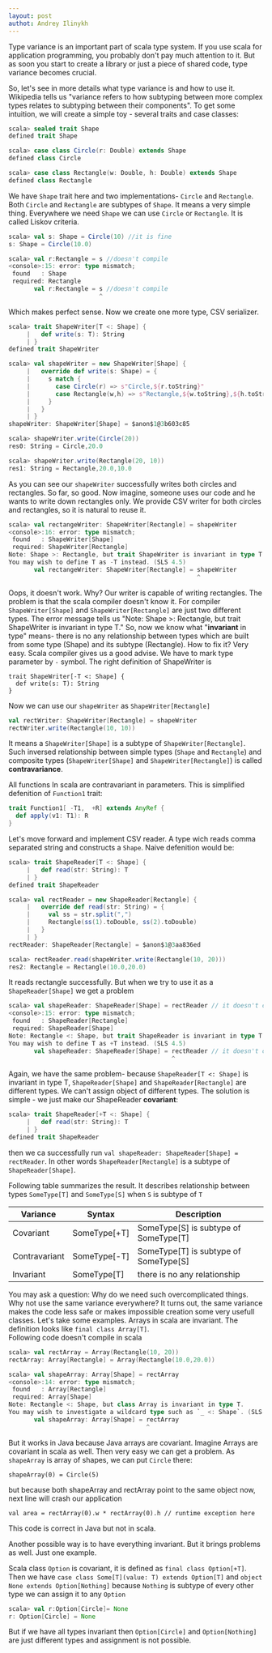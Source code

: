 ```yaml
---
layout: post
authot: Andrey Ilinykh
---
```


Type variance is an important part of scala type system. If you use scala for application programming, you probably don't pay much 
attention to it. But as soon you start to create a library or just a piece of shared code, type variance becomes crucial.

So, let's see in more details what type variance is and how to use it. Wikipedia tells us 
"variance refers to how subtyping between more complex types relates to subtyping between their components". 
To get some intuition, we will create a simple toy - several traits and case classes:
```scala
scala> sealed trait Shape
defined trait Shape

scala> case class Circle(r: Double) extends Shape
defined class Circle

scala> case class Rectangle(w: Double, h: Double) extends Shape
defined class Rectangle
```

We have ``Shape`` trait here and two implementations- ``Circle`` and ``Rectangle``. Both ``Circle`` and ``Rectangle``
are subtypes of ``Shape``. It means a very simple thing. Everywhere we need ``Shape`` we can use ``Circle`` or ``Rectangle``. 
It is called Liskov criteria.
```scala
scala> val s: Shape = Circle(10) //it is fine
s: Shape = Circle(10.0)

scala> val r:Rectangle = s //doesn't compile
<console>:15: error: type mismatch;
 found   : Shape
 required: Rectangle
       val r:Rectangle = s //doesn't compile
                         ^
```

Which makes perfect sense. Now we create one more type, CSV serializer.
```scala
scala> trait ShapeWriter[T <: Shape] {
     |   def write(s: T): String
     | }
defined trait ShapeWriter

scala> val shapeWriter = new ShapeWriter[Shape] {
     |   override def write(s: Shape) = {
     |     s match {
     |       case Circle(r) => s"Circle,${r.toString}"
     |       case Rectangle(w,h) => s"Rectangle,${w.toString},${h.toString}"
     |     }
     |   }
     | }
shapeWriter: ShapeWriter[Shape] = $anon$1@3b603c85

scala> shapeWriter.write(Circle(20))
res0: String = Circle,20.0

scala> shapeWriter.write(Rectangle(20, 10))
res1: String = Rectangle,20.0,10.0
```
As you can see our ``shapeWriter`` successfully writes both circles and rectangles. So far, so good. 
Now imagine, someone uses our code and he wants to write down rectangles only. We provide CSV writer for both circles and rectangles,
so it is natural to reuse it.
```scala
scala> val rectangeWriter: ShapeWriter[Rectangle] = shapeWriter
<console>:16: error: type mismatch;
 found   : ShapeWriter[Shape]
 required: ShapeWriter[Rectangle]
Note: Shape >: Rectangle, but trait ShapeWriter is invariant in type T.
You may wish to define T as -T instead. (SLS 4.5)
       val rectangeWriter: ShapeWriter[Rectangle] = shapeWriter
                                                    ^
``` 
Oops, it doesn't work. Why? Our writer is capable of writing rectangles. 
The problem is that the scala compiler doesn't know it. For compiler ``ShapeWriter[Shape]`` and ``ShapeWriter[Rectangle]``
are just two different types. The error message tells us "Note: Shape >: Rectangle, but trait ShapeWriter is invariant in type T."
So, now we know what "**invariant** in type" means- there is no any relationship between types which are built from 
some type (Shape) and its subtype (Rectangle). How to fix it? Very easy. Scala compiler gives us a good advise. 
We have to mark type parameter by ``-`` symbol. The right definition of ShapeWriter is
```
trait ShapeWriter[-T <: Shape] {
  def write(s: T): String
}
```
Now we can use our ``shapeWriter`` as ``ShapeWriter[Rectangle]``
```scala
val rectWriter: ShapeWriter[Rectangle] = shapeWriter
rectWriter.write(Rectangle(10, 10))

```
It means a ``ShapeWriter[Shape]`` is a subtype of ``ShapeWriter[Rectangle]``. Such inversed relationship between simple types
(`Shape` and `Rectangle`) and composite types (`ShapeWriter[Shape]` and `ShapeWriter[Rectangle]`) is called **contravariance**.

All functions In scala are contravariant in parameters. This is simplified defenition of `Function1` trait:
```scala
trait Function1[ -T1,  +R] extends AnyRef {
  def apply(v1: T1): R
}
```

Let's move forward and implement CSV reader. A type wich reads comma separated string and constructs a `Shape`. Naive defenition would be:
```scala
scala> trait ShapeReader[T <: Shape] {
     |   def read(str: String): T
     | }
defined trait ShapeReader

scala> val rectReader = new ShapeReader[Rectangle] {
     |   override def read(str: String) = {
     |     val ss = str.split(",")
     |     Rectangle(ss(1).toDouble, ss(2).toDouble)
     |   }
     | }
rectReader: ShapeReader[Rectangle] = $anon$1@3aa836ed

scala> rectReader.read(shapeWriter.write(Rectangle(10, 20)))
res2: Rectangle = Rectangle(10.0,20.0)
```

It reads rectangle successfully. But when we try to use it as a `ShapeReader[Shape]` we get a problem
```scala
scala> val shapeReader: ShapeReader[Shape] = rectReader // it doesn't compile
<console>:15: error: type mismatch;
 found   : ShapeReader[Rectangle]
 required: ShapeReader[Shape]
Note: Rectangle <: Shape, but trait ShapeReader is invariant in type T.
You may wish to define T as +T instead. (SLS 4.5)
       val shapeReader: ShapeReader[Shape] = rectReader // it doesn't compile
                                             ^
```
Again, we have the same problem- because `ShapeReader[T <: Shape]` is invariant in type T, `ShapeReader[Shape]` 
and `ShapeReader[Rectangle]` are different types. We can't assign object of different types. The solution is simple - we just 
make our ShapeReader **covariant**:
```scala
scala> trait ShapeReader[+T <: Shape] {
     |   def read(str: String): T
     | }
defined trait ShapeReader
```
then we ca successfully run `val shapeReader: ShapeReader[Shape] = rectReader`. In other words `ShapeReader[Rectangle]` is a subtype
of `ShapeReader[Shape]`.

Following table summarizes the result. It describes relationship between types `SomeType[T]` and `SomeType[S]` when `S` is subtype of `T`

|Variance|Syntax|Description
|--------|------|------
|Covariant|SomeType[+T]|SomeType[S] is subtype of SomeType[T]
|Contravariant|SomeType[-T]|SomeType[T] is subtype of SomeType[S]
|Invariant|SomeType[T]| there is no any relationship

You may ask a question: Why do we need such overcomplicated things. Why not use the same variance everywhere? 
It turns out, the same variance makes the code less safe or makes impossible creation some very usefull classes. 
Let's take some examples. 
Arrays in scala are invariant. The definition looks like `final class Array[T]`.  
Following code doesn't compile in scala
```scala
scala> val rectArray = Array(Rectangle(10, 20))
rectArray: Array[Rectangle] = Array(Rectangle(10.0,20.0))

scala> val shapeArray: Array[Shape] = rectArray
<console>:14: error: type mismatch;
 found   : Array[Rectangle]
 required: Array[Shape]
Note: Rectangle <: Shape, but class Array is invariant in type T.
You may wish to investigate a wildcard type such as `_ <: Shape`. (SLS 3.2.10)
       val shapeArray: Array[Shape] = rectArray
                                      ^
```

But it works in Java because Java arrays are covariant. Imagine Arrays are covariant in scala as well. 
Then very easy we can get a problem. As `shapeArray` is array of shapes, 
we can put `Circle` there: 
```
shapeArray(0) = Circle(5)
```
but because both shapeArray and rectArray point to the same object now, next line will crash our application
```
val area = rectArray(0).w * rectArray(0).h // runtime exception here
```

This code is correct in Java but not in scala.

Another possible way is to have everything invariant. But it brings problems as well. Just one example.

Scala class `Option` is covariant, it is defined as `final class Option[+T]`. Then we have `case class Some[T](value: T) extends Option[T]`
and `object None extends Option[Nothing]`
because `Nothing` is subtype of every other type we can assign it to any `Option`
```scala
scala> val r:Option[Circle]= None
r: Option[Circle] = None
```
But if we have all types invariant then `Option[Circle]` and `Option[Nothing]` are just different types and assignment is not possible.



